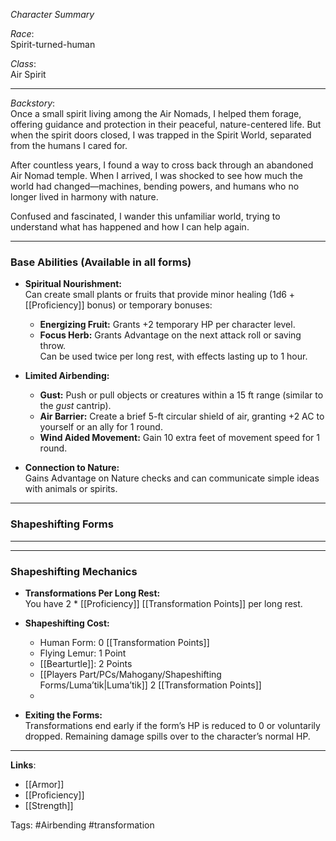 *Character Summary*

*Race*:  
Spirit-turned-human

*Class*:  
Air Spirit

---

*Backstory*:  
Once a small spirit living among the Air Nomads, I helped them forage, offering guidance and protection in their peaceful, nature-centered life. But when the spirit doors closed, I was trapped in the Spirit World, separated from the humans I cared for.

After countless years, I found a way to cross back through an abandoned Air Nomad temple. When I arrived, I was shocked to see how much the world had changed—machines, bending powers, and humans who no longer lived in harmony with nature.

Confused and fascinated, I wander this unfamiliar world, trying to understand what has happened and how I can help again.

---

### **Base Abilities** (Available in all forms)

- **Spiritual Nourishment:**  
    Can create small plants or fruits that provide minor healing (1d6 + [[Proficiency]] bonus) or temporary bonuses:
    
    - **Energizing Fruit:** Grants +2 temporary HP per character level.
    - **Focus Herb:** Grants Advantage on the next attack roll or saving throw.  
        Can be used twice per long rest, with effects lasting up to 1 hour.
- **Limited Airbending:**
    
    - **Gust:** Push or pull objects or creatures within a 15 ft range (similar to the _gust_ cantrip).
    - **Air Barrier:** Create a brief 5-ft circular shield of air, granting +2 AC to yourself or an ally for 1 round.
    - **Wind Aided Movement:** Gain 10 extra feet of movement speed for 1 round.
- **Connection to Nature:**  
    Gains Advantage on Nature checks and can communicate simple ideas with animals or spirits.
    

---

### **Shapeshifting Forms**



---


---

### **Shapeshifting Mechanics**

- **Transformations Per Long Rest:**  
     You have 2 * [[Proficiency]] [[Transformation Points]] per long rest.
    
- **Shapeshifting Cost:**
	- Human Form: 0 [[Transformation Points]]
    - Flying Lemur: 1 Point
    - [[Bearturtle]]: 2 Points 
    - [[Players Part/PCs/Mahogany/Shapeshifting Forms/Luma’tik|Luma’tik]] 2 [[Transformation Points]]
    -
- **Exiting the Forms:**  
    Transformations end early if the form’s HP is reduced to 0 or voluntarily dropped. Remaining damage spills over to the character’s normal HP. 
    

---



**Links**:
- [[Armor]]
- [[Proficiency]]
- [[Strength]]

Tags:
#Airbending #transformation